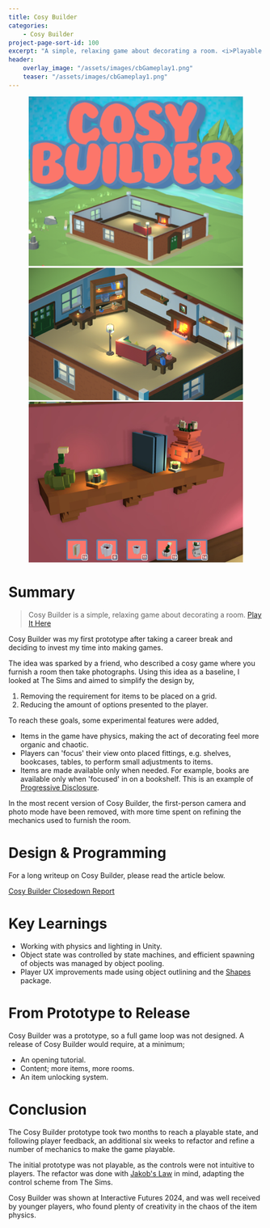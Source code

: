 ```yaml
---
title: Cosy Builder
categories:
    - Cosy Builder
project-page-sort-id: 100
excerpt: "A simple, relaxing game about decorating a room. <i>Playable on Itch.io!</i>"
header:
    overlay_image: "/assets/images/cbGameplay1.png"
    teaser: "/assets/images/cbGameplay1.png"
---
```


<figure class="third">
    <a href="/assets/images/cbTitle.png"><img src="/assets/images/cbTitle.png"></a>
    <a href="/assets/images/cbGameplay1.png"><img src="/assets/images/cbGameplay1.png"></a>
    <a href="/assets/images/cbGameplay2.jpg"><img src="/assets/images/cbGameplay2.jpg"></a>
</figure>

# Summary
> Cosy Builder is a simple, relaxing game about decorating a room.
[Play It Here](https://admiralegg.itch.io/cosybuilder)

Cosy Builder was my first prototype after taking a career break and deciding to invest my time into making games.

The idea was sparked by a friend, who described a cosy game where you furnish a room then take photographs. Using this idea as a baseline, I looked at The Sims and aimed to simplify the design by,
1. Removing the requirement for items to be placed on a grid.
2. Reducing the amount of options presented to the player.

To reach these goals, some experimental features were added,
- Items in the game have physics, making the act of decorating feel more organic and chaotic.
- Players can 'focus' their view onto placed fittings, e.g. shelves, bookcases, tables, to perform small adjustments to items.
- Items are made available only when needed. For example, books are available only when 'focused' in on a bookshelf. This is an example of [Progressive Disclosure](https://en.wikipedia.org/wiki/Progressive_disclosure).

In the most recent version of Cosy Builder, the first-person camera and photo mode have been removed, with more time spent on refining the mechanics used to furnish the room.

# Design & Programming
For a long writeup on Cosy Builder, please read the article below.

[Cosy Builder Closedown Report](https://admiralegg.github.io/cosy%20builder/CosyBuilder-ClosedownReport/)

# Key Learnings
- Working with physics and lighting in Unity.
- Object state was controlled by state machines, and efficient spawning of objects was managed by object pooling.
- Player UX improvements made using object outlining and the [Shapes](https://acegikmo.com/shapes/) package.

# From Prototype to Release
Cosy Builder was a prototype, so a full game loop was not designed. A release of Cosy Builder would require, at a minimum;
- An opening tutorial.
- Content; more items, more rooms.
- An item unlocking system.

# Conclusion
The Cosy Builder prototype took two months to reach a playable state, and following player feedback, an additional six weeks to refactor and refine a number of mechanics to make the game playable.

The initial prototype was not playable, as the controls were not intuitive to players. The refactor was done with [Jakob's Law](https://lawsofux.com/jakobs-law/) in mind, adapting the control scheme from The Sims.

Cosy Builder was shown at Interactive Futures 2024, and was well received by younger players, who found plenty of creativity in the chaos of the item physics.